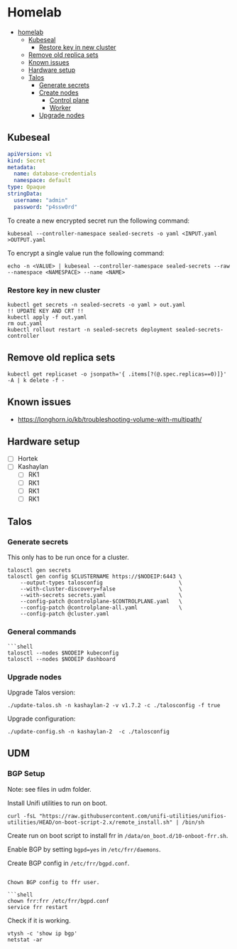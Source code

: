 # Homelab

<!-- TOC -->
* [homelab](#homelab)
  * [Kubeseal](#kubeseal)
    * [Restore key in new cluster](#restore-key-in-new-cluster)
  * [Remove old replica sets](#remove-old-replica-sets)
  * [Known issues](#known-issues)
  * [Hardware setup](#hardware-setup)
  * [Talos](#talos)
    * [Generate secrets](#generate-secrets)
    * [Create nodes](#create-nodes)
      * [Control plane](#control-plane)
      * [Worker](#worker)
    * [Upgrade nodes](#upgrade-nodes)
<!-- TOC -->

## Kubeseal

```yaml
apiVersion: v1
kind: Secret
metadata:
  name: database-credentials
  namespace: default
type: Opaque
stringData:
  username: "admin"
  password: "p4ssw0rd"
```

To create a new encrypted secret run the following command:

```shell
kubeseal --controller-namespace sealed-secrets -o yaml <INPUT.yaml >OUTPUT.yaml
```

To encrypt a single value run the following command:

```shell
echo -n <VALUE> | kubeseal --controller-namespace sealed-secrets --raw --namespace <NAMESPACE> --name <NAME>
```

### Restore key in new cluster

```shell
kubectl get secrets -n sealed-secrets -o yaml > out.yaml
!! UPDATE KEY AND CRT !!
kubectl apply -f out.yaml
rm out.yaml
kubectl rollout restart -n sealed-secrets deployment sealed-secrets-controller
```

## Remove old replica sets

```shell
kubectl get replicaset -o jsonpath='{ .items[?(@.spec.replicas==0)]}' -A | k delete -f -
```

## Known issues

- https://longhorn.io/kb/troubleshooting-volume-with-multipath/

## Hardware setup

- [ ] Hortek
- [ ] Kashaylan
  - [ ] RK1
  - [ ] RK1
  - [ ] RK1
  - [ ] RK1

## Talos

### Generate secrets

This only has to be run once for a cluster.

```shell
talosctl gen secrets
talosctl gen config $CLUSTERNAME https://$NODEIP:6443 \
    --output-types talosconfig                        \
    --with-cluster-discovery=false                    \
    --with-secrets secrets.yaml                       \
    --config-patch @controlplane-$CONTROLPLANE.yaml   \
    --config-patch @controlplane-all.yaml             \
    --config-patch @cluster.yaml
```

### General commands

```shell
```shell
talosctl --nodes $NODEIP kubeconfig
talosctl --nodes $NODEIP dashboard
```

### Upgrade nodes

Upgrade Talos version:

```shell
./update-talos.sh -n kashaylan-2 -v v1.7.2 -c ./talosconfig -f true
 ```

Upgrade configuration:

```shell
./update-config.sh -n kashaylan-2  -c ./talosconfig
 ```

## UDM 

### BGP Setup

Note: see files in udm folder.

Install Unifi utilities to run on boot.

```shell
curl -fsL "https://raw.githubusercontent.com/unifi-utilities/unifios-utilities/HEAD/on-boot-script-2.x/remote_install.sh" | /bin/sh
```

Create run on boot script to install frr in `/data/on_boot.d/10-onboot-frr.sh`.

Enable BGP by setting `bgpd=yes` in `/etc/frr/daemons`.

Create BGP config in `/etc/frr/bgpd.conf`.

```shell

Chown BGP config to ffr user.

```shell
chown frr:frr /etc/frr/bgpd.conf
service frr restart
```

Check if it is working.

```shell
vtysh -c 'show ip bgp'
netstat -ar
```
